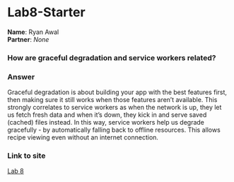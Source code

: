 # Lab8-Starter

__Name__: Ryan Awal <br>
__Partner__: _None_ <br>

### How are graceful degradation and service workers related?

### Answer
Graceful degradation is about building your app with the best features first, then making sure it still works when those features aren’t available. This strongly correlates to service workers as when the network is up, they let us fetch fresh data and when it’s down, they kick in and serve saved (cached) files instead. In this way, service workers help us degrade gracefully - by automatically falling back to offline resources. This allows recipe viewing even without an internet connection.

### Link to site
[Lab 8](https://ryanawal12.github.io/Lab8_Starter/)